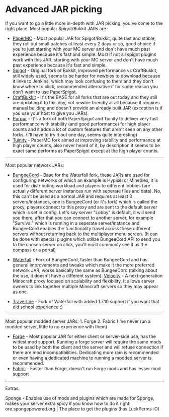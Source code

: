 # Advanced JAR picking

If you want to go a little more in-depth with JAR picking, you've come to the right place.
Most popular Spigot/Bukkit JARs are :

- [PaperMC](https://papermc.io/) - Most popular JAR for Spigot/Bukkit, quite fast and stable, they roll out small patches at least every 2 days or so, good choice if you're just starting with your MC server and don't have much past experience because it's fast and simple. Most if not all spigot plugins work with this JAR.
  starting with your MC server and don't have much past experience because it's fast and simple.
- [Spigot](https://www.spigotmc.org/) - Original fork of Bukkit, improved performance vs CraftBukkit, still widely used, seems to be harder for newbies to download because it links to Jenkins,
  which may look confusing to them and they don't know where to click, recommended alternative if for some reason you don't want to use PaperSpigot.
- [CraftBukkit](https://getbukkit.org/download/craftbukkit) - It's the BASE for all forks that are out today and they still are updating it to this day, not newbie friendly
  at all because it requires manual building and doesn't provide an already built JAR (exception is if you use your host to give you JARs).
- [Purpur](https://purpur.pl3x.net/) - It's a fork of both PaperSpigot and Tuinity to deliver very fast performance with stability (and good performance)
  for high player counts and it adds a lot of custom features that aren't seen on any other forks.
  (I'll have to try it out one day, seems quite interesting)
- [Tuinity](https://github.com/Spottedleaf/Tuinity) - PaperMC fork aimed at improving stability and performance at high player counts, also never heard of it, by description it seems to be exact same
  performs as PaperSpigot except at the high player counts.

---

Most popular network JARs:

- [BungeeCord](https://www.spigotmc.org/wiki/bungeecord/) - Base for the Waterfall fork, these JARs are used for configuring networks of which an example is Hypixel or Mineplex, it is used for distributing
  workload and players to different lobbies (are actually different server instances run with seperate files and data).
  No, this can't be used as a normal JAR and requires at least 3 servers/instances, one is BungeeCord (or it's fork) which is called the proxy, players
  connect to this proxy and are sent to the default server which is set in config. Let's say server "Lobby" is default, it will send you there,
  after that you can connect to another server, for example "Survival" which is running in a seperate server/instance and BungeeCord enables the functionality
  travel across these different servers without returning back to the multiplayer menu screen.
  (It can be done with special plugins which utilize BungeeCord API to send you to the chosen server on click, you'll most commonly see it as the
  compass or a portal)

- [Waterfall](https://papermc.io/downloads#Waterfall) - Fork of BungeeCord, faster than BungeeCord and has general improvements and tweaks which make it the more preferred network JAR, works basically the
  same as BungeeCord (talking about the use, it doesn't have a different system).
  [Velocity](https://velocitypowered.com/) - A next-generation Minecraft proxy focused on scalability and flexibility. It allows server owners to link together multiple Minecraft servers so they may appear as one.

- [Travertine](https://github.com/PaperMC/Travertine) - Fork of Waterfall with added 1.7.10 support if you want that old school experience ;)

---

Most popular modded server JARs: 1. Forge 2. Fabric (I've never run a modded server, little to no experience with them)

- [Forge](http://files.minecraftforge.net/) - Most popular JAR for either client or server-side use, has the widest mod support. Running a forge server will require the same mods to be used by both the client
  and the server and will refuse connection if there are mod incompatibilities. Dedicating more ram is recommended or even having a dedicated machine to running a
  modded server is recommended.
- [Fabric](https://fabricmc.net/) - Faster than Forge, doesn't run Forge mods and has lesser mod support

---

Extras:

Sponge - Enables use of mods and plugins which are made for Sponge, makes your server extra spicy if you know how to do it right!
ore.spongepowered.org | The place to get the plugins (has LuckPerms :O)
